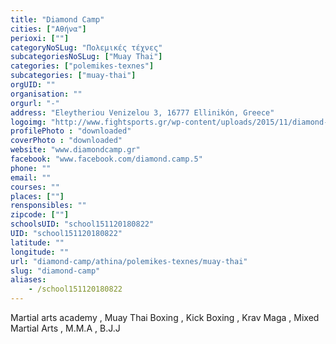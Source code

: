 ```yaml
---
title: "Diamond Camp"
cities: ["Αθήνα"]
perioxi: [""]
categoryNoSLug: "Πολεμικές τέχνες"
subcategoriesNoSLug: ["Muay Thai"]
categories: ["polemikes-texnes"]
subcategories: ["muay-thai"]
orgUID: ""
organisation: ""
orgurl: "-"
address: "Eleytheriou Venizelou 3, 16777 Ellinikón, Greece"
logoimg: "http://www.fightsports.gr/wp-content/uploads/2015/11/diamond-camp-logo.jpg"
profilePhoto : "downloaded"
coverPhoto : "downloaded"
website: "www.diamondcamp.gr"
facebook: "www.facebook.com/diamond.camp.5"
phone: ""
email: ""
courses: ""
places: [""]
rensponsibles: ""
zipcode: [""]
schoolsUID: "school151120180822"
UID: "school151120180822"
latitude: ""
longitude: ""
url: "diamond-camp/athina/polemikes-texnes/muay-thai"
slug: "diamond-camp"
aliases:
    - /school151120180822
---
```



Martial arts academy , Muay Thai Boxing , Kick Boxing , Krav Maga , Mixed Martial Arts , M.M.A , B.J.J

